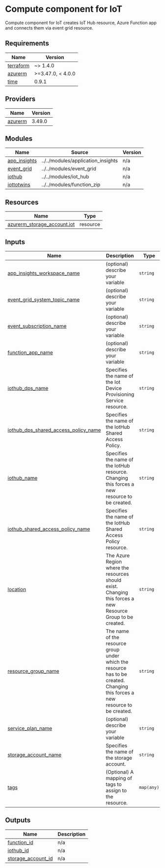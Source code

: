 <!-- BEGIN_TF_DOCS -->
#  Compute component for IoT

Compute component for IoT creates IoT Hub resource, Azure Function app and
connects them via event grid resource.

## Requirements

| Name | Version |
|------|---------|
| <a name="requirement_terraform"></a> [terraform](#requirement\_terraform) | ~> 1.4.0 |
| <a name="requirement_azurerm"></a> [azurerm](#requirement\_azurerm) | >=3.47.0, < 4.0.0 |
| <a name="requirement_time"></a> [time](#requirement\_time) | 0.9.1 |

## Providers

| Name | Version |
|------|---------|
| <a name="provider_azurerm"></a> [azurerm](#provider\_azurerm) | 3.49.0 |

## Modules

| Name | Source | Version |
|------|--------|---------|
| <a name="module_app_insights"></a> [app\_insights](#module\_app\_insights) | ../../modules/application_insights | n/a |
| <a name="module_event_grid"></a> [event\_grid](#module\_event\_grid) | ../../modules/event_grid | n/a |
| <a name="module_iothub"></a> [iothub](#module\_iothub) | ../../modules/iot_hub | n/a |
| <a name="module_iottotwins"></a> [iottotwins](#module\_iottotwins) | ../../modules/function_zip | n/a |

## Resources

| Name | Type |
|------|------|
| [azurerm_storage_account.iot](https://registry.terraform.io/providers/hashicorp/azurerm/latest/docs/resources/storage_account) | resource |

## Inputs

| Name | Description | Type | Default | Required |
|------|-------------|------|---------|:--------:|
| <a name="input_app_insights_workspace_name"></a> [app\_insights\_workspace\_name](#input\_app\_insights\_workspace\_name) | (optional) describe your variable | `string` | n/a | yes |
| <a name="input_event_grid_system_topic_name"></a> [event\_grid\_system\_topic\_name](#input\_event\_grid\_system\_topic\_name) | (optional) describe your variable | `string` | n/a | yes |
| <a name="input_event_subscription_name"></a> [event\_subscription\_name](#input\_event\_subscription\_name) | (optional) describe your variable | `string` | n/a | yes |
| <a name="input_function_app_name"></a> [function\_app\_name](#input\_function\_app\_name) | (optional) describe your variable | `string` | n/a | yes |
| <a name="input_iothub_dps_name"></a> [iothub\_dps\_name](#input\_iothub\_dps\_name) | Specifies the name of the Iot Device Provisioning Service resource. | `string` | n/a | yes |
| <a name="input_iothub_dps_shared_access_policy_name"></a> [iothub\_dps\_shared\_access\_policy\_name](#input\_iothub\_dps\_shared\_access\_policy\_name) | Specifies the name of the IotHub Shared Access Policy. | `string` | n/a | yes |
| <a name="input_iothub_name"></a> [iothub\_name](#input\_iothub\_name) | Specifies the name of the IotHub resource. Changing this forces a new resource to be created. | `string` | n/a | yes |
| <a name="input_iothub_shared_access_policy_name"></a> [iothub\_shared\_access\_policy\_name](#input\_iothub\_shared\_access\_policy\_name) | Specifies the name of the IotHub Shared Access Policy resource. | `string` | n/a | yes |
| <a name="input_location"></a> [location](#input\_location) | The Azure Region where the resources should exist. Changing this forces a new Resource Group to be created. | `string` | n/a | yes |
| <a name="input_resource_group_name"></a> [resource\_group\_name](#input\_resource\_group\_name) | The name of the resource group under which the resource has to be created. Changing this forces a new resource to be created. | `string` | n/a | yes |
| <a name="input_service_plan_name"></a> [service\_plan\_name](#input\_service\_plan\_name) | (optional) describe your variable | `string` | n/a | yes |
| <a name="input_storage_account_name"></a> [storage\_account\_name](#input\_storage\_account\_name) | Specifies the name of the storage account. | `string` | n/a | yes |
| <a name="input_tags"></a> [tags](#input\_tags) | (Optional) A mapping of tags to assign to the resource. | `map(any)` | `{}` | no |

## Outputs

| Name | Description |
|------|-------------|
| <a name="output_function_id"></a> [function\_id](#output\_function\_id) | n/a |
| <a name="output_iothub_id"></a> [iothub\_id](#output\_iothub\_id) | n/a |
| <a name="output_storage_account_id"></a> [storage\_account\_id](#output\_storage\_account\_id) | n/a |
<!-- END_TF_DOCS -->
